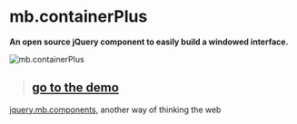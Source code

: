 # mb.containerPlus

__An open source jQuery component to easily build a windowed interface.__

![mb.containerPlus](http://pupunzi.com/gitHub/mb.containerPlus.png)

>## [go to the demo](http://pupunzi.com/#mb.components/mb.containerPlus/containerPlus.html)


[jquery.mb.components](http://pupunzi.com/), another way of thinking the web